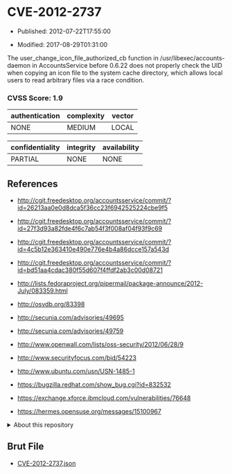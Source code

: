 # CVE-2012-2737

- Published: 2012-07-22T17:55:00

- Modified: 2017-08-29T01:31:00

The user_change_icon_file_authorized_cb function in /usr/libexec/accounts-daemon in AccountsService before 0.6.22 does not properly check the UID when copying an icon file to the system cache directory, which allows local users to read arbitrary files via a race condition.

### CVSS Score: **1.9**

| authentication | complexity | vector |
| --- | --- | --- |
| NONE | MEDIUM | LOCAL |

| confidentiality | integrity | availability |
| --- | --- | --- |
| PARTIAL | NONE | NONE |

## References

* http://cgit.freedesktop.org/accountsservice/commit/?id=26213aa0e0d8dca5f36cc23f6942525224cbe9f5

* http://cgit.freedesktop.org/accountsservice/commit/?id=27f3d93a82fde4f6c7ab54f3f008af04f93f9c69

* http://cgit.freedesktop.org/accountsservice/commit/?id=4c5b12e363410e490e776e4b4a86dcce157a543d

* http://cgit.freedesktop.org/accountsservice/commit/?id=bd51aa4cdac380f55d607f4ffdf2ab3c00d08721

* http://lists.fedoraproject.org/pipermail/package-announce/2012-July/083359.html

* http://osvdb.org/83398

* http://secunia.com/advisories/49695

* http://secunia.com/advisories/49759

* http://www.openwall.com/lists/oss-security/2012/06/28/9

* http://www.securityfocus.com/bid/54223

* http://www.ubuntu.com/usn/USN-1485-1

* https://bugzilla.redhat.com/show_bug.cgi?id=832532

* https://exchange.xforce.ibmcloud.com/vulnerabilities/76648

* https://hermes.opensuse.org/messages/15100967

<details>
<summary>About this repository</summary> 

  This repository is part of the project [Live Hack CVE](https://github.com/Live-Hack-CVE). Main website can be found [www.live-hack.org](https://www.live-hack.org) 
  
  Made by [Sn0wAlice](https://github.com/Sn0wAlice) for the people that care about security and need to have a feed of the latest CVEs. Hope you enjoy it, don't forget to star the repo and follow me on [Twitter](https://twitter.com/Sn0wAlice) and [Github](https://github.com/Sn0wAlice). And that is my [personnal website](https://www.alice-snow.me/)

  - [Home Page](https://github.com/Live-Hack-CVE)
  - [Framework](https://github.com/Live-Hack-CVE/cve-framework)
  - [CVE database](https://github.com/Live-Hack-CVE/full_database)
  - [Changelog](https://github.com/Live-Hack-CVE/Changelog)
</details>

## Brut File

* [CVE-2012-2737.json](https://raw.githubusercontent.com/Live-Hack-CVE/full_database/main/cves/2012/CVE-2012-2737.json)

